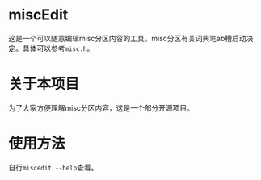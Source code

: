 # miscEdit
这是一个可以随意编辑misc分区内容的工具。misc分区有关词典笔ab槽启动决定。具体可以参考`misc.h`。
# 关于本项目
为了大家方便理解misc分区内容，这是一个部分开源项目。
# 使用方法
自行`miscedit --help`查看。